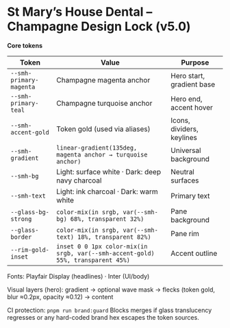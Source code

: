 # St Mary’s House Dental – Champagne Design Lock (v5.0)

**Core tokens**

Token | Value | Purpose
--- | --- | ---
`--smh-primary-magenta` | Champagne magenta anchor | Hero start, gradient base
`--smh-primary-teal` | Champagne turquoise anchor | Hero end, accent hover
`--smh-accent-gold` | Token gold (used via aliases) | Icons, dividers, keylines
`--smh-gradient` | `linear-gradient(135deg, magenta anchor → turquoise anchor)` | Universal background
`--smh-bg` | Light: surface white · Dark: deep navy charcoal | Neutral surfaces
`--smh-text` | Light: ink charcoal · Dark: warm white | Primary text
`--glass-bg-strong` | `color-mix(in srgb, var(--smh-bg) 68%, transparent 32%)` | Pane background
`--glass-border` | `color-mix(in srgb, var(--smh-text) 18%, transparent 82%)` | Pane rim
`--rim-gold-inset` | `inset 0 0 1px color-mix(in srgb, var(--smh-accent-gold) 55%, transparent 45%)` | Accent outline

Fonts:
Playfair Display (headlines) · Inter (UI/body)

Visual layers (hero):
gradient → optional wave mask → flecks (token gold, blur ≈0.2px, opacity ≈0.12) → content

CI protection:
`pnpm run brand:guard`
Blocks merges if glass translucency regresses or any hard-coded brand hex escapes the token sources.

